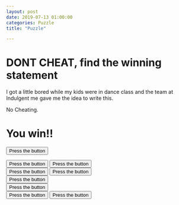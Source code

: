 ```yaml
---
layout: post
date: 2019-07-13 01:00:00
categories: Puzzle
title: "Puzzle"

---
```

<!--more-->
<h1>DONT CHEAT, find the winning statement</h1>

I got a little bored while my kids were in dance class and the team at Indulgent me gave me the idea to write this.

No Cheating.

<div class="content" id="htmlwindata" markdown="1">
<h1><B>You win!!</B></h1>
</div>

<button class="collapsible" id="html1">Press the button </button>

<div class="content" id="html5data" markdown="1">
<button class="collapsible" id="html5">Press the button </button>
<button class="collapsible" id="html7">Press the button </button>
</div>
<div class="content" id="html1data" markdown="1">
<button class="collapsible" id="html2">Press the button </button>
<button class="collapsible" id="html3">Press the button </button>
<div class="content" id="html7data" markdown="1">
<button class="collapsible" id="htmlwin">Press the button </button>
</div>
</div>

<div class="content" id="html3data" markdown="1">
<button class="collapsible" id="html4">Press the button </button>
</div>

<div class="content" id="html2data" markdown="1">
<div class="content" id="html4data" markdown="1">
<button class="collapsible" id="html2">Press the button </button>
<button class="collapsible" id="html5">Press the button </button>
</div>

</div>
